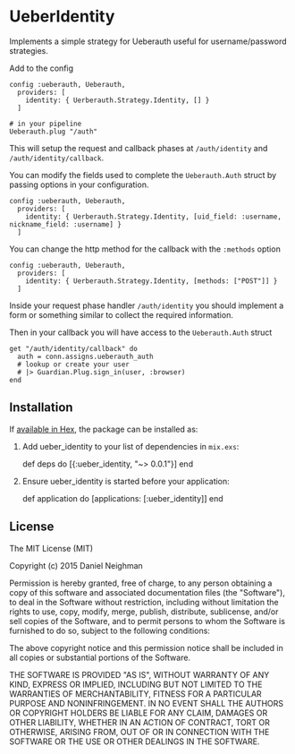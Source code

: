 # UeberIdentity

Implements a simple strategy for Ueberauth useful for username/password
strategies.

Add to the config

    config :ueberauth, Ueberauth,
      providers: [
        identity: { Uerberauth.Strategy.Identity, [] }
      ]

    # in your pipeline
    Ueberauth.plug "/auth"

This will setup the request and callback phases at `/auth/identity` and
`/auth/identity/callback`.

You can modify the fields used to complete the `Ueberauth.Auth` struct by
passing options in your configuration.

    config :ueberauth, Ueberauth,
      providers: [
        identity: { Uerberauth.Strategy.Identity, [uid_field: :username, nickname_field: :username] }
      ]

You can change the http method for the callback with the `:methods` option

    config :ueberauth, Ueberauth,
      providers: [
        identity: { Uerberauth.Strategy.Identity, [methods: ["POST"]] }
      ]

Inside your request phase handler `/auth/identity` you should implement a form
or something similar to collect the required information.

Then in your callback you will have access to the `Ueberauth.Auth` struct

    get "/auth/identity/callback" do
      auth = conn.assigns.ueberauth_auth
      # lookup or create your user
      # |> Guardian.Plug.sign_in(user, :browser)
    end

## Installation

If [available in Hex](https://hex.pm/docs/publish), the package can be installed as:

  1. Add ueber_identity to your list of dependencies in `mix.exs`:

        def deps do
          [{:ueber_identity, "~> 0.0.1"}]
        end

  2. Ensure ueber_identity is started before your application:

        def application do
          [applications: [:ueber_identity]]
        end


## License

The MIT License (MIT)

Copyright (c) 2015 Daniel Neighman

Permission is hereby granted, free of charge, to any person obtaining a copy
of this software and associated documentation files (the "Software"), to deal
in the Software without restriction, including without limitation the rights
to use, copy, modify, merge, publish, distribute, sublicense, and/or sell
copies of the Software, and to permit persons to whom the Software is
furnished to do so, subject to the following conditions:

The above copyright notice and this permission notice shall be included in all
copies or substantial portions of the Software.

THE SOFTWARE IS PROVIDED "AS IS", WITHOUT WARRANTY OF ANY KIND, EXPRESS OR
IMPLIED, INCLUDING BUT NOT LIMITED TO THE WARRANTIES OF MERCHANTABILITY,
FITNESS FOR A PARTICULAR PURPOSE AND NONINFRINGEMENT. IN NO EVENT SHALL THE
AUTHORS OR COPYRIGHT HOLDERS BE LIABLE FOR ANY CLAIM, DAMAGES OR OTHER
LIABILITY, WHETHER IN AN ACTION OF CONTRACT, TORT OR OTHERWISE, ARISING FROM,
OUT OF OR IN CONNECTION WITH THE SOFTWARE OR THE USE OR OTHER DEALINGS IN THE
SOFTWARE.
